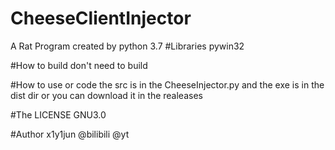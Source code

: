 # CheeseClientInjector
A Rat Program created by python 3.7
#Libraries
pywin32

#How to build
don't need to build

#How to use or code
the src is in the CheeseInjector.py
and the exe is in the dist dir or you can download it in the realeases

#The LICENSE
GNU3.0

#Author
x1y1jun @bilibili @yt
